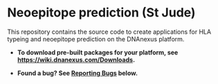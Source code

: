 # Neoepitope prediction (St Jude)


This repository contains the source code to create applications for HLA typeing and neoepitope prediction on the DNAnexus platform.

* **To download pre-built packages for your platform, see https://wiki.dnanexus.com/Downloads.**

* **Found a bug? See [Reporting Bugs](#reporting-bugs) below.**


